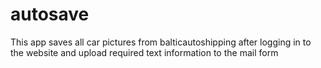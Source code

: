 # autosave

This app saves all car pictures from balticautoshipping after logging in to the website and upload required text information to the mail form
